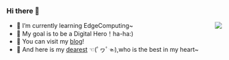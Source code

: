 ### Hi there 👋

[<img align="right" src="https://github-readme-stats.vercel.app/api?username=windy810&count_private=true&show_icons=true&theme=tokyonight">](https://github.com/zyazhb)

- 🌱 I’m currently learning EdgeComputing~
- 🍑 My goal is to be a Digital Hero！ha-ha:)
- 🔭 You can visit my [blog](https://windy810.github.io/)!
- 💖 And here is my [dearest](https://github.com/zyazhb) ☜(ﾟヮﾟ☜),who is the best in my heart~

<!--
**Windy810/Windy810** is a ✨ _special_ ✨ repository because its `README.md` (this file) appears on your GitHub profile.

Here are some ideas to get you started:

- 🔭 I’m currently working on ...
- 🌱 I’m currently learning ...
- 👯 I’m looking to collaborate on ...
- 🤔 I’m looking for help with ...
- 💬 Ask me about ...
- 📫 How to reach me: ...
- 😄 Pronouns: ...
- ⚡ Fun fact: ...
-->

